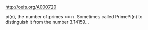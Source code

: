 http://oeis.org/A000720

pi(n), the number of primes <= n. Sometimes called PrimePi(n) to distinguish it from the number 3.14159...

